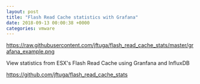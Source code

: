 ```yaml
---
layout: post
title: "Flash Read Cache statistics with Grafana"
date: 2018-09-13 00:00:38 +0000
categories: vmware
---
```


https://raw.githubusercontent.com/jftuga/flash_read_cache_stats/master/grafana_example.png

View statistics from ESX's Flash Read Cache using Granfana and InfluxDB

https://github.com/jftuga/flash_read_cache_stats

